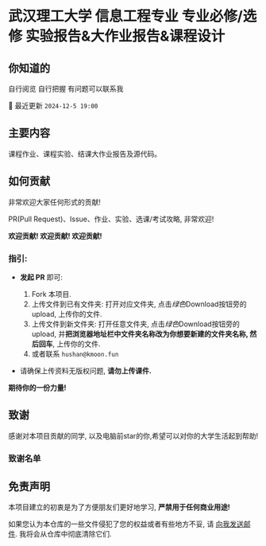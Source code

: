 # 武汉理工大学 信息工程专业 专业必修/选修 实验报告&大作业报告&课程设计

## 你知道的

自行阅览 自行把握 有问题可以联系我

:notebook_with_decorative_cover: 最近更新 `2024-12-5 19:00`

## 主要内容

课程作业、课程实验、结课大作业报告及源代码。

## 如何贡献

非常欢迎大家任何形式的贡献! 

PR(Pull Request)、Issue、作业、实验、选课/考试攻略, 非常欢迎!

**欢迎贡献! 欢迎贡献! 欢迎贡献!**

### 指引:

+ **发起 PR** 即可:
  1. Fork 本项目.
  2. 上传文件到已有文件夹: 打开对应文件夹, 点击*绿色*Download按钮旁的upload, 上传你的文件.
  3. 上传文件到新文件夹: 打开任意文件夹, 点击*绿色*Download按钮旁的upload, 并**把浏览器地址栏中文件夹名称改为你想要新建的文件夹名称, 然后回车**, 上传你的文件.
  4. 或者联系 `hushan@kmoon.fun`

+ 请确保上传资料无版权问题, **请勿上传课件.**

**期待你的一份力量!**

## 致谢

感谢对本项目贡献的同学, 以及电脑前star的你,希望可以对你的大学生活起到帮助!

### 致谢名单


## 免责声明

本项目建立的初衷是为了方便朋友们更好地学习, **严禁用于任何商业用途!**

如果您认为本仓库的一些文件侵犯了您的权益或者有些地方不妥, 请 [向我发送邮件](mailto:hushan@kmoon.fun). 我将会从仓库中彻底清除它们.

